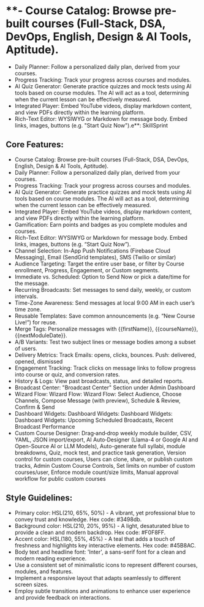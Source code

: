 # **- Course Catalog: Browse pre-built courses (Full-Stack, DSA, DevOps, English, Design & AI Tools, Aptitude).


- Daily Planner: Follow a personalized daily plan, derived from your courses.
- Progress Tracking: Track your progress across courses and modules.
- AI Quiz Generator: Generate practice quizzes and mock tests using AI tools based on course modules. The AI will act as a tool, determining when the current lesson can be effectively measured.
- Integrated Player: Embed YouTube videos, display markdown content, and view PDFs directly within the learning platform.
- Rich-Text Editor: WYSIWYG or Markdown for message body. Embed links, images, buttons (e.g. "Start Quiz Now").e**: SkillSprint

## Core Features:

- Course Catalog: Browse pre-built courses (Full-Stack, DSA, DevOps, English, Design & AI Tools, Aptitude).
- Daily Planner: Follow a personalized daily plan, derived from your courses.
- Progress Tracking: Track your progress across courses and modules.
- AI Quiz Generator: Generate practice quizzes and mock tests using AI tools based on course modules. The AI will act as a tool, determining when the current lesson can be effectively measured.
- Integrated Player: Embed YouTube videos, display markdown content, and view PDFs directly within the learning platform.
- Gamification: Earn points and badges as you complete modules and courses.
- Rich-Text Editor: WYSIWYG or Markdown for message body. Embed links, images, buttons (e.g. “Start Quiz Now”).
- Channel Selection: In-App Push Notifications (Firebase Cloud Messaging), Email (SendGrid templates), SMS (Twilio or similar)
- Audience Targeting: Target the entire user base, or filter by Course enrollment, Progress, Engagement, or Custom segments.
- Immediate vs. Scheduled: Option to Send Now or pick a date/time for the message.
- Recurring Broadcasts: Set messages to send daily, weekly, or custom intervals.
- Time-Zone Awareness: Send messages at local 9:00 AM in each user’s time zone.
- Reusable Templates: Save common announcements (e.g. “New Course Live!”) for reuse.
- Merge Tags: Personalize messages with {{firstName}}, {{courseName}}, {{nextModuleDate}}.
- A/B Variants: Test two subject lines or message bodies among a subset of users.
- Delivery Metrics: Track Emails: opens, clicks, bounces. Push: delivered, opened, dismissed
- Engagement Tracking: Track clicks on message links to follow progress into course or quiz, and conversion rates.
- History & Logs: View past broadcasts, status, and detailed reports.
- Broadcast Center: "Broadcast Center" Section under Admin Dashboard
- Wizard Flow: Wizard Flow: Wizard Flow: Select Audience, Choose Channels, Compose Message (with preview), Schedule & Review, Confirm & Send
- Dashboard Widgets: Dashboard Widgets: Dashboard Widgets: Dashboard Widgets: Upcoming Scheduled Broadcasts, Recent Broadcast Performance
- Custom Course Designer: Drag‑and‑drop weekly module builder, CSV, YAML, JSON import/export, AI Auto‑Designer (Llama-4 or Google AI and Open-Source AI or LLM Models), Auto-generate full syllabi, module breakdowns, Quiz, mock test, and practice task generation, Version control for custom courses, Users can clone, share, or publish custom tracks, Admin Custom Course Controls, Set limits on number of custom courses/user, Enforce module count/size limits, Manual approval workflow for public custom courses

## Style Guidelines:

- Primary color: HSL(210, 65%, 50%) - A vibrant, yet professional blue to convey trust and knowledge. Hex code: #3498db.
- Background color: HSL(210, 20%, 95%) - A light, desaturated blue to provide a clean and modern backdrop. Hex code: #F0F8FF.
- Accent color: HSL(180, 55%, 45%) - A teal that adds a touch of freshness and highlights key interactive elements. Hex code: #45B8AC.
- Body text and headline font: 'Inter', a sans-serif font for a clean and modern reading experience.
- Use a consistent set of minimalistic icons to represent different courses, modules, and features.
- Implement a responsive layout that adapts seamlessly to different screen sizes.
- Employ subtle transitions and animations to enhance user experience and provide feedback on interactions.